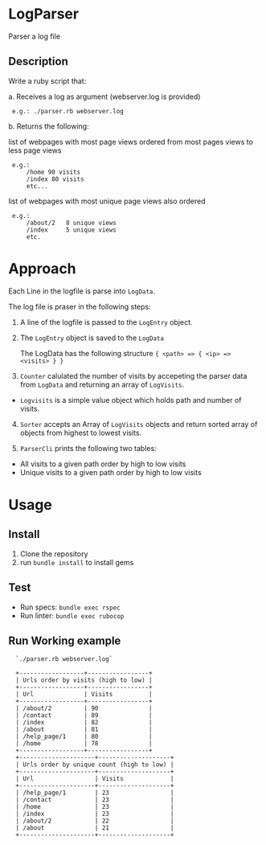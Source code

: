 # LogParser
Parser a log file

## Description

Write a ruby script that:

a. Receives a log as argument (webserver.log is provided)

     e.g.: ./parser.rb webserver.log

b. Returns the following:

list of webpages with most page views ordered from most pages views to less page views

     e.g.:
         /home 90 visits
         /index 80 visits
         etc...
list of webpages with most unique page views also ordered

     e.g.:
         /about/2   8 unique views
         /index     5 unique views
         etc.

# Approach

Each Line in the logfile is parse into `LogData`.

The log file is praser in the following steps:

1. A line of the logfile is passed to the `LogEntry` object.

2. The `LogEntry` object is saved to the `LogData`

    The LogData has the following structure
    `{ <path> => { <ip> => <visits> } }`

3. `Counter` calulated the number of visits by accepeting the parser data from `LogData` and returning an array of `LogVisits`.

- `Logvisits` is a simple value object which holds path and number of visits.

4. `Sorter` accepts an Array of `LogVisits` objects and return sorted array of objects from highest to lowest visits.

5. `ParserCli` prints the following two tables:
  - All visits to a given path order by high to low visits
  - Unique visits to a given path order by high to low visits

# Usage
## Install
  1. Clone the repository
  2. run `bundle install` to install gems

## Test
  - Run specs: `bundle exec rspec`
  - Run linter: `bundle exec rubocop`

## Run Working example

      `./parser.rb webserver.log`

      +------------------+-----------------+
      | Urls order by visits (high to low) |
      +------------------+-----------------+
      | Url              | Visits          |
      +------------------+-----------------+
      | /about/2         | 90              |
      | /contact         | 89              |
      | /index           | 82              |
      | /about           | 81              |
      | /help_page/1     | 80              |
      | /home            | 78              |
      +------------------+-----------------+
      +---------------------+--------------------+
      | Urls order by unique count (high to low) |
      +---------------------+--------------------+
      | Url                 | Visits             |
      +---------------------+--------------------+
      | /help_page/1        | 23                 |
      | /contact            | 23                 |
      | /home               | 23                 |
      | /index              | 23                 |
      | /about/2            | 22                 |
      | /about              | 21                 |
      +---------------------+--------------------+

